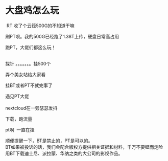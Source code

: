 # 大盘鸡怎么玩


<img src="static/image/smiley/default/lol.gif" smilieid="12" border="0" alt="" /> RT 收了个云筏500G的不知道干嘛<img src="static/image/smiley/default/lol.gif" smilieid="12" border="0" alt="" /> 

刷PT呗。我的500G已经跑了1.38T上传，硬盘日常高占用<img id="aimg_IwWRn" onclick="zoom(this, this.src, 0, 0, 0)" class="zoom" src="https://s1.ax1x.com/2020/10/19/0zFaGV.png" onmouseover="img_onmouseoverfunc(this)" onload="thumbImg(this)" border="0" alt="" />

跑PT，大佬们都这么玩！<br />
<br />
<img src="static/image/smiley/default/time.gif" smilieid="15" border="0" alt="" /><img src="static/image/smiley/default/time.gif" smilieid="15" border="0" alt="" /><img src="static/image/smiley/default/time.gif" smilieid="15" border="0" alt="" />

探针 。。。。。。。挂500个

弄个美女站给大家看

挂BT或者PT不就完事了

遇见PT大佬<br />
<br />
nextcloud在一旁瑟瑟发抖<br />


下载，跑流量

pt啊&nbsp;&nbsp;一直在挂<img id="aimg_zN1qz" onclick="zoom(this, this.src, 0, 0, 0)" class="zoom" src="https://cdn.jsdelivr.net/gh/hishis/forum-master/public/images/patch.gif" onmouseover="img_onmouseoverfunc(this)" onload="thumbImg(this)" border="0" alt="" />

顺便提醒一下，BT是禁止的，PT是可以的。<br />
BT如果被投诉的话，我们会配合版权方提供相关证据和材料，千万不要铤而走险用BT下载迪士尼、派拉蒙、华纳之类的大公司的影视作品。
